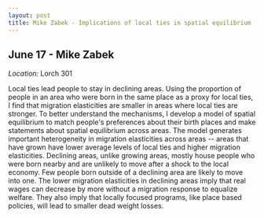 ```yaml
---
layout: post
title: Mike Zabek - Implications of local ties in spatial equilibrium (June 17)
---
```

## June 17 - Mike Zabek

*Location:* Lorch 301

Local ties lead people to stay in declining areas. Using the proportion of people in an area who were born in the same place as a proxy for local ties, I find that migration elasticities are smaller in areas where local ties are stronger. To better understand the mechanisms, I develop a model of spatial equilibrium to match people's preferences about their birth places and make statements about spatial equilibrium across areas. The model generates important heterogeneity in migration elasticities across areas -- areas that have grown have lower average levels of local ties and higher migration elasticities. Declining areas, unlike growing areas, mostly house people who were born nearby and are unlikely to move after a shock to the local economy. Few people born outside of a declining area are likely to move into one. The lower migration elasticities in declining areas imply that real wages can decrease by more without a migration response to equalize welfare. They also imply that locally focused programs, like place based policies, will lead to smaller dead weight losses. 


